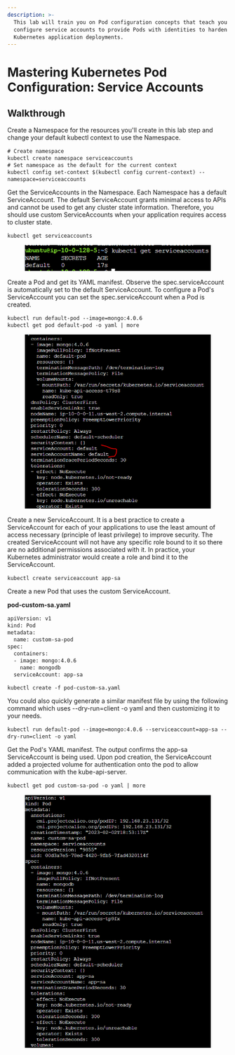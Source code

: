 ```yaml
---
description: >-
  This lab will train you on Pod configuration concepts that teach you how to
  configure service accounts to provide Pods with identities to harden your
  Kubernetes application deployments.
---
```


# Mastering Kubernetes Pod Configuration: Service Accounts

## Walkthrough

Create a Namespace for the resources you'll create in this lab step and change your default kubectl context to use the Namespace.

```
# Create namespace
kubectl create namespace serviceaccounts
# Set namespace as the default for the current context
kubectl config set-context $(kubectl config current-context) --namespace=serviceaccounts
```

Get the ServiceAccounts in the Namespace. Each Namespace has a default ServiceAccount. The default ServiceAccount grants minimal access to APIs and cannot be used to get any cluster state information. Therefore, you should use custom ServiceAccounts when your application requires access to cluster state.

```
kubectl get serviceaccounts
```

<figure><img src="../../../.gitbook/assets/image.png" alt=""><figcaption></figcaption></figure>

Create a Pod and get its YAML manifest. Observe the spec.serviceAccount is automatically set to the default ServiceAccount. To configure a Pod's ServiceAccount you can set the spec.serviceAccount when a Pod is created.

```
kubectl run default-pod --image=mongo:4.0.6
kubectl get pod default-pod -o yaml | more
```

<figure><img src="../../../.gitbook/assets/image (1) (4).png" alt=""><figcaption></figcaption></figure>

Create a new ServiceAccount. It is a best practice to create a ServiceAccount for each of your applications to use the least amount of access necessary (principle of least privilege) to improve security. The created ServiceAccount will not have any specific role bound to it so there are no additional permissions associated with it. In practice, your Kubernetes administrator would create a role and bind it to the ServiceAccount.

```
kubectl create serviceaccount app-sa
```

Create a new Pod that uses the custom ServiceAccount.&#x20;

**pod-custom-sa.yaml**

```
apiVersion: v1
kind: Pod
metadata:
  name: custom-sa-pod 
spec:
  containers:
  - image: mongo:4.0.6
    name: mongodb
  serviceAccount: app-sa
```

```
kubectl create -f pod-custom-sa.yaml
```

You could also quickly generate a similar manifest file by using the following command which uses --dry-run=client -o yaml and then customizing it to your needs.

```
kubectl run default-pod --image=mongo:4.0.6 --serviceaccount=app-sa --dry-run=client -o yaml
```

Get the Pod's YAML manifest. The output confirms the app-sa ServiceAccount is being used. Upon pod creation, the ServiceAccount added a projected volume for authentication onto the pod to allow communication with the kube-api-server.

```
kubectl get pod custom-sa-pod -o yaml | more
```

<figure><img src="../../../.gitbook/assets/image (4) (1).png" alt=""><figcaption></figcaption></figure>


